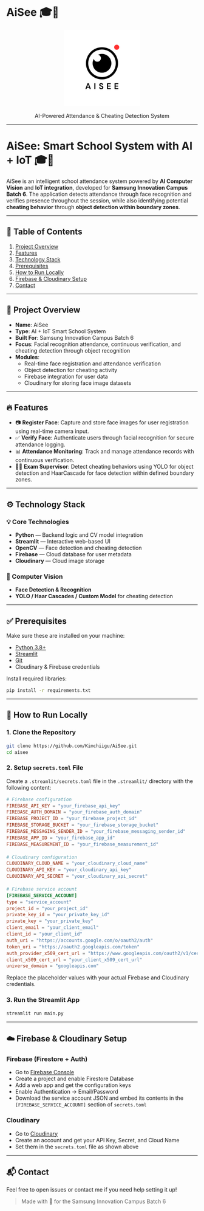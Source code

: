 # AiSee 🎓🤖

<p align="center">
  <img alt="AiSee Logo" title="AiSee" src="assets/aisee-logo.png" width="200">
</p>

<p align="center">
  AI-Powered Attendance & Cheating Detection System
</p>

---

# AiSee: Smart School System with AI + IoT 🎓🤖

AiSee is an intelligent school attendance system powered by **AI Computer Vision** and **IoT integration**, developed for **Samsung Innovation Campus Batch 6**. The application detects attendance through face recognition and verifies presence throughout the session, while also identifying potential **cheating behavior** through **object detection within boundary zones**.

---

## 🧭 Table of Contents

1. [Project Overview](#project-overview)
2. [Features](#features)
3. [Technology Stack](#technology-stack)
4. [Prerequisites](#prerequisites)
5. [How to Run Locally](#how-to-run-locally)
6. [Firebase & Cloudinary Setup](#firebase--cloudinary-setup)
7. [Contact](#contact)

---

## 📌 Project Overview

- **Name**: AiSee
- **Type**: AI + IoT Smart School System
- **Built For**: Samsung Innovation Campus Batch 6
- **Focus**: Facial recognition attendance, continuous verification, and cheating detection through object recognition
- **Modules**:
  - Real-time face registration and attendance verification
  - Object detection for cheating activity
  - Firebase integration for user data
  - Cloudinary for storing face image datasets

---

## 🔥 Features

- 📷 **Register Face**: Capture and store face images for user registration using real-time camera input.
- ✅ **Verify Face**: Authenticate users through facial recognition for secure attendance logging.
- 📊 **Attendance Monitoring**: Track and manage attendance records with continuous verification.
- 🕵️‍♂️ **Exam Supervisor**: Detect cheating behaviors using YOLO for object detection and HaarCascade for face detection within defined boundary zones.

---

## ⚙️ Technology Stack

### 💡 Core Technologies

- **Python** — Backend logic and CV model integration
- **Streamlit** — Interactive web-based UI
- **OpenCV** — Face detection and cheating detection
- **Firebase** — Cloud database for user metadata
- **Cloudinary** — Cloud image storage

### 🧠 Computer Vision

- **Face Detection & Recognition**
- **YOLO / Haar Cascades / Custom Model** for cheating detection

---

## ✅ Prerequisites

Make sure these are installed on your machine:

- [Python 3.8+](https://www.python.org/)
- [Streamlit](https://streamlit.io/)
- [Git](https://git-scm.com/)
- Cloudinary & Firebase credentials

Install required libraries:

```bash
pip install -r requirements.txt
```

---

## 🚀 How to Run Locally

### 1. Clone the Repository

```bash
git clone https://github.com/Kimchiigu/AiSee.git
cd aisee
```

### 2. Setup `secrets.toml` File

Create a `.streamlit/secrets.toml` file in the `.streamlit/` directory with the following content:

```toml
# Firebase configuration
FIREBASE_API_KEY = "your_firebase_api_key"
FIREBASE_AUTH_DOMAIN = "your_firebase_auth_domain"
FIREBASE_PROJECT_ID = "your_firebase_project_id"
FIREBASE_STORAGE_BUCKET = "your_firebase_storage_bucket"
FIREBASE_MESSAGING_SENDER_ID = "your_firebase_messaging_sender_id"
FIREBASE_APP_ID = "your_firebase_app_id"
FIREBASE_MEASUREMENT_ID = "your_firebase_measurement_id"

# Cloudinary configuration
CLOUDINARY_CLOUD_NAME = "your_cloudinary_cloud_name"
CLOUDINARY_API_KEY = "your_cloudinary_api_key"
CLOUDINARY_API_SECRET = "your_cloudinary_api_secret"

# Firebase service account
[FIREBASE_SERVICE_ACCOUNT]
type = "service_account"
project_id = "your_project_id"
private_key_id = "your_private_key_id"
private_key = "your_private_key"
client_email = "your_client_email"
client_id = "your_client_id"
auth_uri = "https://accounts.google.com/o/oauth2/auth"
token_uri = "https://oauth2.googleapis.com/token"
auth_provider_x509_cert_url = "https://www.googleapis.com/oauth2/v1/certs"
client_x509_cert_url = "your_client_x509_cert_url"
universe_domain = "googleapis.com"
```

Replace the placeholder values with your actual Firebase and Cloudinary credentials.

### 3. Run the Streamlit App

```bash
streamlit run main.py
```

---

## ☁️ Firebase & Cloudinary Setup

### Firebase (Firestore + Auth)

- Go to [Firebase Console](https://console.firebase.google.com/)
- Create a project and enable Firestore Database
- Add a web app and get the configuration keys
- Enable Authentication → Email/Password
- Download the service account JSON and embed its contents in the `[FIREBASE_SERVICE_ACCOUNT]` section of `secrets.toml`

### Cloudinary

- Go to [Cloudinary](https://cloudinary.com/)
- Create an account and get your API Key, Secret, and Cloud Name
- Set them in the `secrets.toml` file as shown above

---

## 📬 Contact

Feel free to open issues or contact me if you need help setting it up!

> Made with 💙 for the Samsung Innovation Campus Batch 6